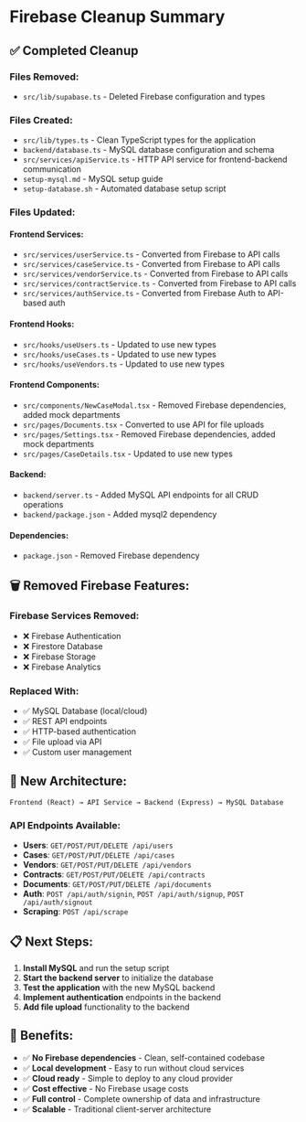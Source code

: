 # Firebase Cleanup Summary

## ✅ Completed Cleanup

### **Files Removed:**
- `src/lib/supabase.ts` - Deleted Firebase configuration and types

### **Files Created:**
- `src/lib/types.ts` - Clean TypeScript types for the application
- `backend/database.ts` - MySQL database configuration and schema
- `src/services/apiService.ts` - HTTP API service for frontend-backend communication
- `setup-mysql.md` - MySQL setup guide
- `setup-database.sh` - Automated database setup script

### **Files Updated:**

#### **Frontend Services:**
- `src/services/userService.ts` - Converted from Firebase to API calls
- `src/services/caseService.ts` - Converted from Firebase to API calls
- `src/services/vendorService.ts` - Converted from Firebase to API calls
- `src/services/contractService.ts` - Converted from Firebase to API calls
- `src/services/authService.ts` - Converted from Firebase Auth to API-based auth

#### **Frontend Hooks:**
- `src/hooks/useUsers.ts` - Updated to use new types
- `src/hooks/useCases.ts` - Updated to use new types
- `src/hooks/useVendors.ts` - Updated to use new types

#### **Frontend Components:**
- `src/components/NewCaseModal.tsx` - Removed Firebase dependencies, added mock departments
- `src/pages/Documents.tsx` - Converted to use API for file uploads
- `src/pages/Settings.tsx` - Removed Firebase dependencies, added mock departments
- `src/pages/CaseDetails.tsx` - Updated to use new types

#### **Backend:**
- `backend/server.ts` - Added MySQL API endpoints for all CRUD operations
- `backend/package.json` - Added mysql2 dependency

#### **Dependencies:**
- `package.json` - Removed Firebase dependency

## 🗑️ Removed Firebase Features:

### **Firebase Services Removed:**
- ❌ Firebase Authentication
- ❌ Firestore Database
- ❌ Firebase Storage
- ❌ Firebase Analytics

### **Replaced With:**
- ✅ MySQL Database (local/cloud)
- ✅ REST API endpoints
- ✅ HTTP-based authentication
- ✅ File upload via API
- ✅ Custom user management

## 🚀 New Architecture:

```
Frontend (React) → API Service → Backend (Express) → MySQL Database
```

### **API Endpoints Available:**
- **Users**: `GET/POST/PUT/DELETE /api/users`
- **Cases**: `GET/POST/PUT/DELETE /api/cases`
- **Vendors**: `GET/POST/PUT/DELETE /api/vendors`
- **Contracts**: `GET/POST/PUT/DELETE /api/contracts`
- **Documents**: `GET/POST/PUT/DELETE /api/documents`
- **Auth**: `POST /api/auth/signin`, `POST /api/auth/signup`, `POST /api/auth/signout`
- **Scraping**: `POST /api/scrape`

## 📋 Next Steps:

1. **Install MySQL** and run the setup script
2. **Start the backend server** to initialize the database
3. **Test the application** with the new MySQL backend
4. **Implement authentication** endpoints in the backend
5. **Add file upload** functionality to the backend

## 🎯 Benefits:

- ✅ **No Firebase dependencies** - Clean, self-contained codebase
- ✅ **Local development** - Easy to run without cloud services
- ✅ **Cloud ready** - Simple to deploy to any cloud provider
- ✅ **Cost effective** - No Firebase usage costs
- ✅ **Full control** - Complete ownership of data and infrastructure
- ✅ **Scalable** - Traditional client-server architecture
